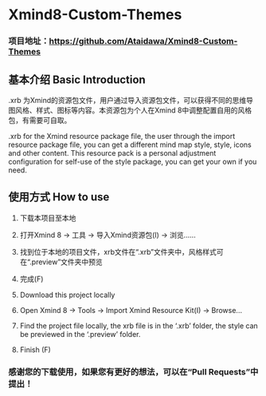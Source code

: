 # Xmind8-Custom-Themes
### 项目地址：https://github.com/Ataidawa/Xmind8-Custom-Themes

## 基本介绍 Basic Introduction
.xrb 为Xmind的资源包文件，用户通过导入资源包文件，可以获得不同的思维导图风格、样式、图标等内容。本资源包为个人在Xmind 8中调整配置自用的风格包，有需要可自取。

.xrb for the Xmind resource package file, the user through the import resource package file, you can get a different mind map style, style, icons and other content. This resource pack is a personal adjustment configuration for self-use of the style package, you can get your own if you need.


## 使用方式 How to use
1. 下载本项目至本地
2. 打开Xmind 8 -> 工具 -> 导入Xmind资源包(I) -> 浏览……
3. 找到位于本地的项目文件，xrb文件在“.xrb”文件夹中，风格样式可在“.preview”文件夹中预览
4. 完成(F)

1. Download this project locally
2. Open Xmind 8 -> Tools -> Import Xmind Resource Kit(I) -> Browse...
3. Find the project file locally, the xrb file is in the ‘.xrb’ folder, the style can be previewed in the ‘.preview’ folder.
4. Finish (F)


### 感谢您的下载使用，如果您有更好的想法，可以在“Pull Requests”中提出！